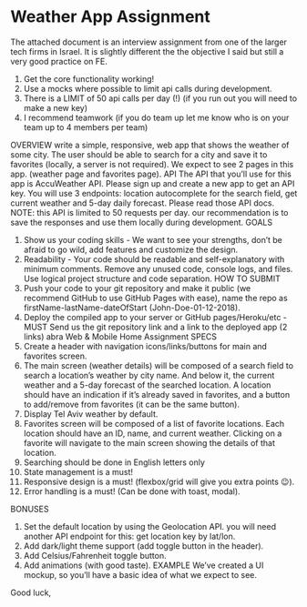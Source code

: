 # Weather App Assignment 

The attached document is an interview assignment from one of the larger tech firms in Israel.
It is slightly different the the objective I said but still a very good practice on FE.

1. Get the core functionality working!
2. Use a mocks where possible to limit api calls during development.
3. There is a LIMIT of 50 api calls per day (!) (if you run out you will need to make a new key)
4. I recommend teamwork (if you do team up let me know who is on your team up to 4 members per team)

OVERVIEW
write a simple, responsive, web app that shows the weather of some city. The user should be
able to search for a city and save it to favorites (locally, a server is not required).
We expect to see 2 pages in this app. (weather page and favorites page).
API
The API that you’ll use for this app is AccuWeather API. Please sign up and create a new app to
get an API key.
You will use 3 endpoints: location autocomplete for the search field, get current weather and
5-day daily forecast. Please read those API docs.
NOTE: this API is limited to 50 requests per day. our recommendation is to save the responses
and use them locally during development.
GOALS
1. Show us your coding skills - We want to see your strengths, don’t be afraid to go wild, add
features and customize the design.
2. Readability - Your code should be readable and self-explanatory with minimum comments.
Remove any unused code, console logs, and files. Use logical project structure and code
separation.
HOW TO SUBMIT
1. Push your code to your git repository and make it public (we recommend GitHub to use
GitHub Pages with ease), name the repo as firstName-lastName-dateOfStart
(John-Doe-01-12-2018).
2. Deploy the compiled app to your server or GitHub pages/Heroku/etc - MUST
Send us the git repository link and a link to the deployed app (2 links)
abra Web & Mobile Home Assignment
SPECS
1. Create a header with navigation icons/links/buttons for main and favorites screen.
2. The main screen (weather details) will be composed of a search field to search a location’s
weather by city name. And below it, the current weather and a 5-day forecast of the searched
location. A location should have an indication if it’s already saved in favorites, and a button to
add/remove from favorites (it can be the same button).
3. Display Tel Aviv weather by default.
4. Favorites screen will be composed of a list of favorite locations. Each location should have an
ID, name, and current weather. Clicking on a favorite will navigate to the main screen showing
the details of that location.
5. Searching should be done in English letters only
6. State management is a must!
7. Responsive design is a must! (flexbox/grid will give you extra points 😉).
8. Error handling is a must! (Can be done with toast, modal).

BONUSES
1. Set the default location by using the Geolocation API. you will need another API endpoint for
this: get location key by lat/lon.
2. Add dark/light theme support (add toggle button in the header).
3. Add Celsius/Fahrenheit toggle button.
4. Add animations (with good taste).
EXAMPLE
We’ve created a UI mockup, so you’ll have a basic idea of what we expect to see.

Good luck,
